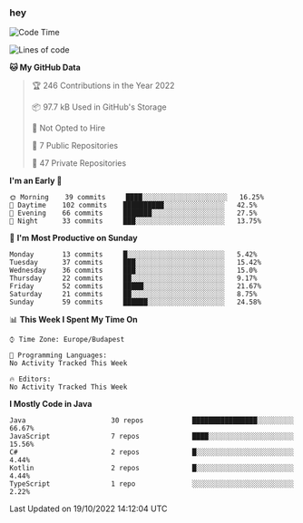 ### hey

<!--START_SECTION:waka-->
![Code Time](http://img.shields.io/badge/Code%20Time-801%20hrs%2035%20mins-blue)

![Lines of code](https://img.shields.io/badge/From%20Hello%20World%20I%27ve%20Written-474%20Thousand%20lines%20of%20code-blue)

**🐱 My GitHub Data** 

> 🏆 246 Contributions in the Year 2022
 > 
> 📦 97.7 kB Used in GitHub's Storage 
 > 
> 🚫 Not Opted to Hire
 > 
> 📜 7 Public Repositories 
 > 
> 🔑 47 Private Repositories  
 > 
**I'm an Early 🐤** 

```text
🌞 Morning    39 commits     ████░░░░░░░░░░░░░░░░░░░░░   16.25% 
🌆 Daytime    102 commits    ██████████░░░░░░░░░░░░░░░   42.5% 
🌃 Evening    66 commits     ███████░░░░░░░░░░░░░░░░░░   27.5% 
🌙 Night      33 commits     ███░░░░░░░░░░░░░░░░░░░░░░   13.75%

```
📅 **I'm Most Productive on Sunday** 

```text
Monday       13 commits     █░░░░░░░░░░░░░░░░░░░░░░░░   5.42% 
Tuesday      37 commits     ███░░░░░░░░░░░░░░░░░░░░░░   15.42% 
Wednesday    36 commits     ███░░░░░░░░░░░░░░░░░░░░░░   15.0% 
Thursday     22 commits     ██░░░░░░░░░░░░░░░░░░░░░░░   9.17% 
Friday       52 commits     █████░░░░░░░░░░░░░░░░░░░░   21.67% 
Saturday     21 commits     ██░░░░░░░░░░░░░░░░░░░░░░░   8.75% 
Sunday       59 commits     ██████░░░░░░░░░░░░░░░░░░░   24.58%

```


📊 **This Week I Spent My Time On** 

```text
⌚︎ Time Zone: Europe/Budapest

💬 Programming Languages: 
No Activity Tracked This Week

🔥 Editors: 
No Activity Tracked This Week

```

**I Mostly Code in Java** 

```text
Java                     30 repos            ████████████████░░░░░░░░░   66.67% 
JavaScript               7 repos             ████░░░░░░░░░░░░░░░░░░░░░   15.56% 
C#                       2 repos             █░░░░░░░░░░░░░░░░░░░░░░░░   4.44% 
Kotlin                   2 repos             █░░░░░░░░░░░░░░░░░░░░░░░░   4.44% 
TypeScript               1 repo              ░░░░░░░░░░░░░░░░░░░░░░░░░   2.22%

```



 Last Updated on 19/10/2022 14:12:04 UTC
<!--END_SECTION:waka-->

